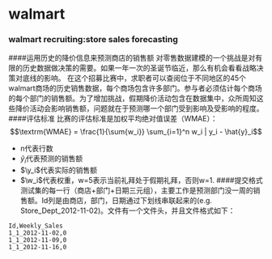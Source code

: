 walmart
=======

### walmart recruiting:store sales forecasting

####运用历史的降价信息来预测商店的销售额
  对零售数据建模的一个挑战是对有限的历史数据做决策的需要。如果一年一次的圣诞节临近，那么有机会看看战略决策对底线的影响。
  在这个招募比赛中，求职者可以查阅位于不同地区的45个walmart商场的历史销售数据，每个商场包含许多部门。参与者必须估计每个商场的每个部门的销售额。为了增加挑战，假期降价活动包含在数据集中，众所周知这些降价活动会影响销售额，问题就在于预测哪一个部门受到影响及受影响的程度。
####评估标准
  比赛的评估标准是加权平均绝对值误差（WMAE）：
  $$\textrm{WMAE} = \frac{1}{\sum{w_i}} \sum_{i=1}^n w_i | y_i - \hat{y}_i$$
  * n代表行数
  * $\hat{y}_i$代表预测的销售额
  * $\y_i$代表实际的销售额
  * $\w_i$代表权重，w=5表示当前礼拜处于假期礼拜，否则w=1.
####提交格式
  测试集的每一行（商店+部门+日期三元组），主要工作是预测部门没一周的销售额。Id列是由商店，部门，日期通过下划线串联起来的(e.g. Store_Dept_2012-11-02)。文件有一个文件头，并且文件格式如下：
```
Id,Weekly_Sales
1_1_2012-11-02,0
1_1_2012-11-09,0
1_1_2012-11-16,0
```
